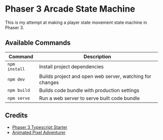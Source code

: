 # Phaser 3 Arcade State Machine
This is my attempt at making a player state movement state machine in Phaser 3.

## Available Commands

| Command | Description |
|---------|-------------|
| `npm install` | Install project dependencies |
| `npm dev` | Builds project and open web server, watching for changes |
| `npm build` | Builds code bundle with production settings  |
| `npm serve` | Run a web server to serve built code bundle |

## Credits
- [Phaser 3 Typescript Starter](https://github.com/geocine/phaser3-rollup-typescript)
- [Animated Pixel Adventurer](https://rvros.itch.io/animated-pixel-hero)